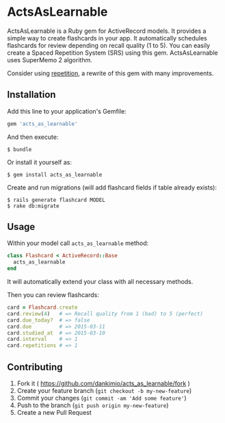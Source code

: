 # ActsAsLearnable

ActsAsLearnable is a Ruby gem for ActiveRecord models. It provides a simple way to create flashcards in your app. It automatically schedules flashcards for review depending on recall quality (1 to 5). You can easily create a Spaced Repetition System (SRS) using this gem. ActsAsLearnable uses SuperMemo 2 algorithm.

Consider using [repetition](https://github.com/dankimio/repetition), a rewrite of this gem with many improvements.

## Installation

Add this line to your application's Gemfile:

```ruby
gem 'acts_as_learnable'
```

And then execute:

    $ bundle

Or install it yourself as:

    $ gem install acts_as_learnable

Create and run migrations (will add flashcard fields if table already exists):

    $ rails generate flashcard MODEL
    $ rake db:migrate

## Usage

Within your model call `acts_as_learnable` method:

```ruby
class Flashcard < ActiveRecord::Base
  acts_as_learnable
end
```

It will automatically extend your class with all necessary methods.

Then you can review flashcards:

```ruby
card = Flashcard.create
card.review(4)   # => Recall quality from 1 (bad) to 5 (perfect)
card.due_today?  # => false
card.due         # => 2015-03-11
card.studied_at  # => 2015-03-10
card.interval    # => 1
card.repetitions # => 1
```

## Contributing

1. Fork it ( https://github.com/dankimio/acts_as_learnable/fork )
2. Create your feature branch (`git checkout -b my-new-feature`)
3. Commit your changes (`git commit -am 'Add some feature'`)
4. Push to the branch (`git push origin my-new-feature`)
5. Create a new Pull Request
